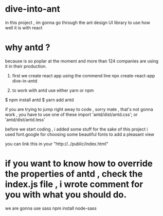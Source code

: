 # dive-into-ant

in this project , im gonna go through the ant design UI library to use how well it is with react

# why antd ?

because is so poplar at the moment and more than 124 companies are using it in their production.

1. first we create react app using the commend line npx create-react-app dive-in-antd

2. to work with antd use either yarn or npm

$ npm install antd
$ yarn add antd

if you are trying to jump right away to code , sorry mate , that's not gonna work , you have to use one of these
import 'antd/dist/antd.css';
or
'antd/dist/antd.less'

before we start coding , i added some stuff for the sake of this project
i used font.google for choosing some beautiful fonts to add a pleasant view

<link href="https://fonts.googleapis.com/css2?family=Lato:ital,wght@0,400;0,700;1,400;1,700&display=swap" rel="stylesheet">
you can link this in your "http://../public/index.html"

# if you want to know how to override the properties of antd , check the index.js file , i wrote comment for you with what you should do.

we are gonna use sass
npm install node-sass

